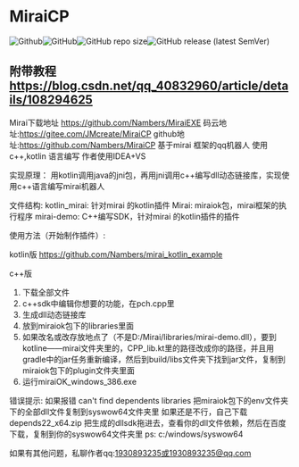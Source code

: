 # MiraiCP #
![Github](https://img.shields.io/badge/Author-Nambers-blue)![GitHub](https://img.shields.io/github/license/Nambers/MiraiCP)![GitHub repo size](https://img.shields.io/github/repo-size/Nambers/MiraiCP)![GitHub release (latest SemVer)](https://img.shields.io/github/v/release/Nambers/MiraiCP)
## 附带教程 https://blog.csdn.net/qq_40832960/article/details/108294625 ##
Mirai下载地址 https://github.com/Nambers/MiraiEXE
码云地址:https://gitee.com/JMcreate/MiraiCP
github地址:https://github.com/Nambers/MiraiCP
基于mirai 框架的qq机器人 
使用c++,kotlin 语言编写
作者使用IDEA+VS

实现原理：
用kotlin调用java的jni包，再用jni调用c++编写dll动态链接库，实现使用c++语言编写mirai机器人

文件结构:
kotlin_mirai: 针对mirai 的kotlin插件
Mirai: miraiok包，mirai框架的执行程序
mirai-demo: C++编写SDK，针对mirai 的kotlin插件的插件

使用方法（开始制作插件）:

kotlin版
https://github.com/Nambers/mirai_kotlin_example

c++版
1. 下载全部文件
2. c++sdk中编辑你想要的功能，在pch.cpp里
3. 生成dll动态链接库
4. 放到miraiok包下的libraries里面
5. 如果改名或改存放地点了（不是D:/Mirai/libraries/mirai-demo.dll），要到kotline——mirai文件夹里的，CPP_lib.kt里的路径改成你的路径，并且用gradle中的jar任务重新编译，然后到build/libs文件夹下找到jar文件，复制到miraiok包下的plugin文件夹里面
6. 运行miraiOK_windows_386.exe


错误提示:
如果报错 can't find dependents libraries
把miraiok包下的env文件夹下的全部dll文件复制到syswow64文件夹里
如果还是不行，自己下载depends22_x64.zip 把生成的dllsdk拖进去，查看你的dll文件依赖，然后在百度下载，复制到你的syswow64文件夹里
ps: c:/windows/syswow64

如果有其他问题，私聊作者qq:1930893235或1930893235@qq.com
